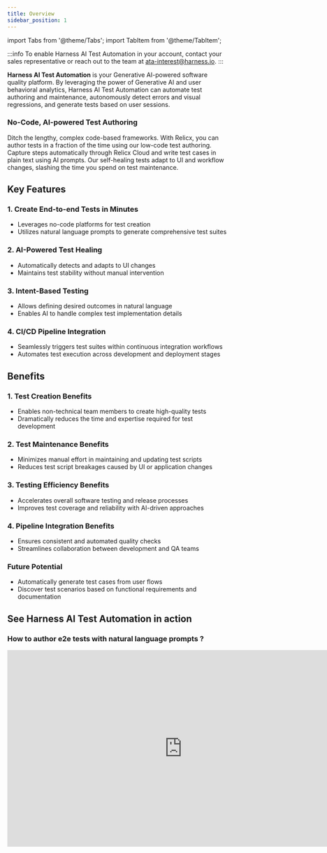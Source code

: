 ```yaml
---
title: Overview
sidebar_position: 1
---
```


import Tabs from '@theme/Tabs';
import TabItem from '@theme/TabItem';

:::info 
To enable Harness AI Test Automation in your account, contact your sales representative or reach out to the team at [ata-interest@harness.io](mailto:support@harness.io).
:::

**Harness AI Test Automation** is your Generative AI-powered software quality platform. By leveraging the power of Generative AI and user behavioral analytics, Harness AI Test Automation can automate test authoring and maintenance, autonomously detect errors and visual regressions, and generate tests based on user sessions.

### No-Code, AI-powered Test Authoring

Ditch the lengthy, complex code-based frameworks. With Relicx, you can author tests in a fraction of the time using our low-code test authoring. Capture steps automatically through Relicx Cloud and write test cases in plain text using AI prompts. Our self-healing tests adapt to UI and workflow changes, slashing the time you spend on test maintenance​.

## Key Features

### 1. Create End-to-end Tests in Minutes
- Leverages no-code platforms for test creation
- Utilizes natural language prompts to generate comprehensive test suites

### 2. AI-Powered Test Healing
- Automatically detects and adapts to UI changes
- Maintains test stability without manual intervention

### 3. Intent-Based Testing
- Allows defining desired outcomes in natural language
- Enables AI to handle complex test implementation details

### 4. CI/CD Pipeline Integration
- Seamlessly triggers test suites within continuous integration workflows
- Automates test execution across development and deployment stages

## Benefits

### 1. Test Creation Benefits
- Enables non-technical team members to create high-quality tests
- Dramatically reduces the time and expertise required for test development

### 2. Test Maintenance Benefits
- Minimizes manual effort in maintaining and updating test scripts
- Reduces test script breakages caused by UI or application changes

### 3. Testing Efficiency Benefits
- Accelerates overall software testing and release processes
- Improves test coverage and reliability with AI-driven approaches

### 4. Pipeline Integration Benefits
- Ensures consistent and automated quality checks
- Streamlines collaboration between development and QA teams

### Future Potential
- Automatically generate test cases from user flows
- Discover test scenarios based on functional requirements and documentation

## See Harness AI Test Automation in action&#x20;

### **How to author e2e tests with natural language prompts ?**

<iframe src="https://www.loom.com/embed/fb9f3cb6346b4f708e91a529edcc1613?sid=0c2007dc-2521-48bd-80f0-456300aef1ab" width="800" height="450" frameborder="0" allowfullscreen></iframe>
